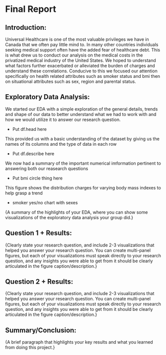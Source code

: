 # Final Report

## Introduction:

Universal Healthcare is one of the most valuable privileges we have in Canada that we often pay little mind to. In many other countries individuals seeking medical support often have the added fear of healthcare debt. This is what drew us to conduct our analysis on the medical costs in the privatized medical industry of the United States. We hoped to understand what factors further exacerbated or alleviated the burden of charges and understand these correlations. Conducive to this we focused our attention specifically on health related attributes such as smoker status and bmi then on situational attributes such as sex, region and parental status. 

## Exploratory Data Analysis:

We started our EDA with a simple exploration of the general details, trends and shape of our data to better understand what we had to work with and how we would utilize it to answer our research question.

- Put df.head here

This provided us with a basic understanding of the dataset by giving us the names of its columns and the type of data in each row

- Put df.describe here

We now had a summary of the important numerical imformation pertinent to answering both our reasearch questions

- Put bmi circle thing here

This figure shows the distribution charges for varying body mass indexes to help grasp a trend

- smoker yes/no chart with sexes





{A summary of the highlights of your EDA, where you can show some visualizations of the exploratory data analysis your group did.}

## Question 1 + Results:

{Clearly state your research question, and include 2-3 visualizations that helped you answer your research question. You can create multi-panel figures, but each of your visualizations must speak directly to your research question, and any insights you were able to get from it should be clearly articulated in the figure caption/description.}

## Question 2 + Results:

{Clearly state your research question, and include 2-3 visualizations that helped you answer your research question. You can create multi-panel figures, but each of your visualizations must speak directly to your research question, and any insights you were able to get from it should be clearly articulated in the figure caption/description.}

## Summary/Conclusion:

{A brief paragraph that highlights your key results and what you learned from doing this project.}

